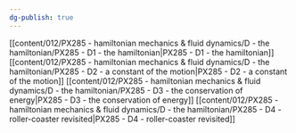 ```yaml
---
dg-publish: true
---
```


[[content/012/PX285 - hamiltonian mechanics & fluid dynamics/D - the hamiltonian/PX285 - D1 - the hamiltonian\|PX285 - D1 - the hamiltonian]]
[[content/012/PX285 - hamiltonian mechanics & fluid dynamics/D - the hamiltonian/PX285 - D2 - a constant of the motion\|PX285 - D2 - a constant of the motion]]
[[content/012/PX285 - hamiltonian mechanics & fluid dynamics/D - the hamiltonian/PX285 - D3 - the conservation of energy\|PX285 - D3 - the conservation of energy]]
[[content/012/PX285 - hamiltonian mechanics & fluid dynamics/D - the hamiltonian/PX285 - D4 - roller-coaster revisited\|PX285 - D4 - roller-coaster revisited]]
